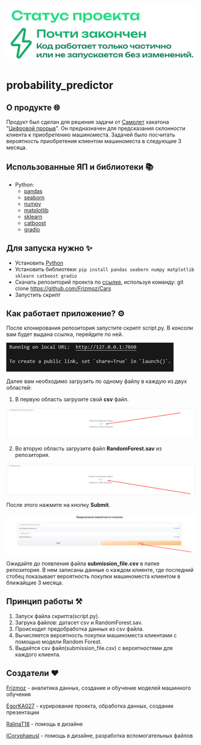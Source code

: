 ![Статус проекта: Почти Закончен](https://raw.githubusercontent.com/chftm/brand/main/Project%20Status/almost_finished.svg)

# probability_predictor
## О продукте 🌐

Продукт был сделан для решения задачи от [Самолет](https://samolet.ru/) хакатона "[Цифровой прорыв](https://hacks-ai.ru/)". Он предназначен для предсказания склонности клиента к приобретению машиноместа. Задачей было посчитать вероятность приобретения клиентом машиноместа в следующие 3 месяца.

## Использованные ЯП и библиотеки 📚

- Python:
	- [pandas](https://pandas.pydata.org)
	- [seaborn](https://seaborn.pydata.org)
	- [numpy](https://numpy.org)
	- [matplotlib](https://matplotlib.org)
	- [sklearn](https://scikit-learn.org)
	- [catboost](https://catboost.ai)
	- [gradio](https://www.gradio.app)


## Для запуска нужно ✨

- Установить [Python](https://python.org/)
- Установить библиотеки:
    `pip install pandas seaborn numpy matplotlib sklearn catboost gradio`
- Скачать репозиторий проекта по [ссылке](https://github.com/Frizmoz/Cars), используя команду: git clone https://github.com/Frizmoz/Cars
- Запустить скрипт

## Как работает приложение? ⚙

После клонирования репозитория запустите скрипт script.py. В консоли вам будет выдана ссылка, перейдите по ней.


![ui-sta | 450](screens\\Screenshot_10.png)

Далее вам необходимо загрузить по одному файлу в каждую из двух областей:
1. В первую область загрузите свой **csv** файл.

![ui-folder | 450](screens\\Screenshot_4.png)

2. Во вторую область загрузите файл **RandomForest.sav** из репозитория.

![ui-2 | 450](screens\\Screenshot_5.png)

После  этого нажмите на кнопку **Submit**.

![ui-3 | 450](screens\\Screenshot_6.png)

Ожидайте до появления файла **submission_file.csv** в папке репозитория. В нем записаны данные о каждом клиенте, где последний стобец показывает вероятность покупки машиноместа клиентом в ближайщие 3 месяца.

## Принцип работы ⚒

1.  Запуск файла скрипта(script.py).
2.  Загрука файлов: датасет csv и RandomForest.sav.
3.  Происходит предобработка данных из csv файла.
4.  Вычисляется вероятность покупки машиноместа клиентами с помощью модели Random Forest.
5.  Выдаётся csv файл(submission_file.csv) с вероятностями для каждого клиента.

## Создатели ❤
 
[Frizmoz](https://github.com/Frizmoz) - аналитика данных, создание и обучение моделей машинного обучения

[EgorKA027](https://github.com/EgorKA027) - курирование проекта, обработка данных, создание презентации

[RalinaT18](https://github.com/RalinaT18) - помощь в дизайне

[ICoryphaeusI](https://github.com/ICoryphaeusI) - помощь в дизайне, разработка вспомогательных файлов
